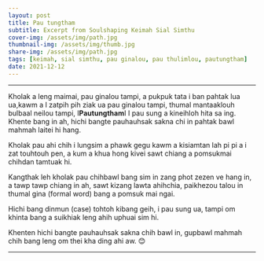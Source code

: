 ```yaml
---
layout: post
title: Pau tungtham
subtitle: Excerpt from Soulshaping Keimah Sial Simthu
cover-img: /assets/img/path.jpg
thumbnail-img: /assets/img/thumb.jpg
share-img: /assets/img/path.jpg
tags: [keimah, sial simthu, pau ginalou, pau thulimlou, pautungtham]
date: 2021-12-12
---
```


***
Kholak a leng maimai, pau ginalou tampi, a pukpuk tata i ban pahtak lua ua,kawm a I zatpih pih ziak ua pau ginalou tampi, thumal mantaaklouh bulbaal neilou tampi, I**Pautungtham**I I pau sung a kineihloh hita sa ing.  
Khente bang in ah, hichi bangte pauhauhsak sakna chi in pahtak bawl mahmah laitei hi hang. 

Kholak pau ahi chih i lungsim a phawk gegu kawm a kisiamtan lah pi pi a i zat touhtouh pen, a kum a khua hong kivei sawt chiang a pomsukmai chihdan tamtuak hi.

 Kangthak leh kholak pau chihbawl bang sim in zang phot zezen ve hang in, a tawp tawp chiang in ah, sawt kizang lawta ahihchia, paikhezou talou in thumal gina (formal word) bang a pomsuk mai ngai. 

Hichi bang dinmun (case) tohtoh kibang geih, i pau sung ua, tampi om khinta bang a suikhiak leng ahih uphuai sim hi. 

Khenten hichi bangte pauhauhsak sakna chih bawl in, gupbawl mahmah chih bang leng om thei kha ding ahi aw. 😊
***
